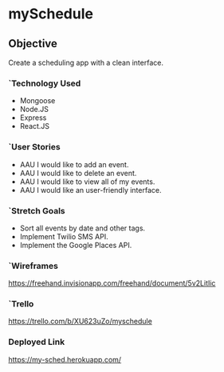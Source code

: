 # mySchedule

## Objective

Create a scheduling app with a clean interface.

### `Technology Used

- Mongoose
- Node.JS
- Express
- React.JS

### `User Stories

- AAU I would like to add an event.
- AAU I would like to delete an event.
- AAU I would like to view all of my events.
- AAU I would like an user-friendly interface.

### `Stretch Goals

- Sort all events by date and other tags.
- Implement Twilio SMS API.
- Implement the Google Places API.

### `Wireframes

https://freehand.invisionapp.com/freehand/document/5v2LitIic

### `Trello

https://trello.com/b/XU623uZo/myschedule

### Deployed Link

https://my-sched.herokuapp.com/
